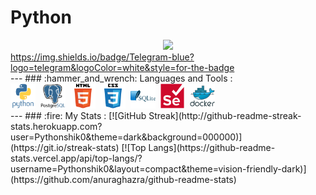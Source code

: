 # Python
<div id="header" align="center">
  <img src="https://media2.giphy.com/media/wLNuW1tCKRiPmDV5Y4/giphy.gif?cid=ecf05e47j5bji8bmdxubl7044cwzzuozurszrm2fmu9woqhn&ep=v1_gifs_related&rid=giphy.gif&ct=g"           width="100"/>
</div>
<div id="badges">
  <a href="your-telegram-URL">
    https://img.shields.io/badge/Telegram-blue?logo=telegram&logoColor=white&style=for-the-badge
  </a>
</div>
---
### :hammer_and_wrench: Languages and Tools :
<div>
<img src="https://github.com/devicons/devicon/blob/master/icons/python/python-original-wordmark.svg" title="Java" alt="Java" width="40" height="40"/>&nbsp;
<img src="https://github.com/devicons/devicon/blob/master/icons/postgresql/postgresql-original-wordmark.svg" title="Java" alt="Java" width="40" height="40"/>&nbsp;
<img src="https://github.com/devicons/devicon/blob/master/icons/html5/html5-original-wordmark.svg" title="Java" alt="Java" width="40" height="40"/>&nbsp;
<img src="https://github.com/devicons/devicon/blob/master/icons/css3/css3-original-wordmark.svg" title="Java" alt="Java" width="40" height="40"/>&nbsp;
<img src="https://github.com/devicons/devicon/blob/master/icons/sqlite/sqlite-original-wordmark.svg" title="Java" alt="Java" width="40" height="40"/>&nbsp;
<img src="https://github.com/devicons/devicon/blob/master/icons/selenium/selenium-original.svg" title="Java" alt="Java" width="40" height="40"/>&nbsp;
<img src="https://github.com/devicons/devicon/blob/master/icons/docker/docker-original-wordmark.svg" title="Java" alt="Java" width="40" height="40"/>&nbsp;
</div>
---
### :fire: My Stats :
[![GitHub Streak](http://github-readme-streak-stats.herokuapp.com?user=Pythonshik0&theme=dark&background=000000)](https://git.io/streak-stats)
[![Top Langs](https://github-readme-stats.vercel.app/api/top-langs/?username=Pythonshik0&layout=compact&theme=vision-friendly-dark)](https://github.com/anuraghazra/github-readme-stats)
